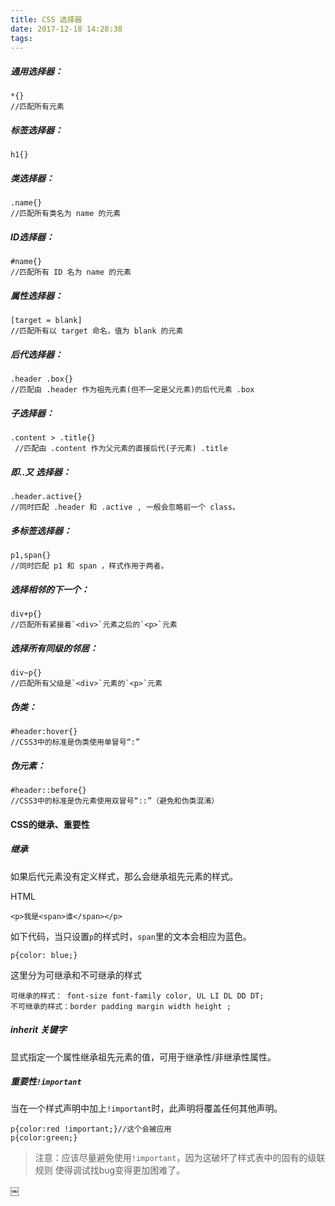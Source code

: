 ```yaml
---
title: CSS 选择器
date: 2017-12-18 14:28:38
tags:
---
```


##### 通用选择器：
	*{}
	//匹配所有元素
	
##### 标签选择器：
	h1{}
	
##### 类选择器：
	.name{}
	//匹配所有类名为 name 的元素
	
##### ID选择器：
	#name{}
	//匹配所有 ID 名为 name 的元素
	
##### 属性选择器：
	[target = blank]
	//匹配所有以 target 命名，值为 blank 的元素
	
##### 后代选择器：
	.header .box{}
	//匹配由 .header 作为祖先元素(但不一定是父元素)的后代元素 .box
	
##### 子选择器：
	.content > .title{}
	 //匹配由 .content 作为父元素的直接后代(子元素) .title
	
##### 即..又 选择器：
	.header.active{}
	//同时匹配 .header 和 .active , 一般会忽略前一个 class。
	
##### 多标签选择器：
	p1,span{} 
	//同时匹配 p1 和 span ，样式作用于两者。

##### 选择相邻的下一个：
	div+p{}
	//匹配所有紧接着`<div>`元素之后的`<p>`元素
	
##### 选择所有同级的邻居：
	div~p{}
	//匹配所有父级是`<div>`元素的`<p>`元素

##### 伪类：
	#header:hover{}
	//CSS3中的标准是伪类使用单冒号“:” 
	
##### 伪元素：
	#header::before{}
	//CSS3中的标准是伪元素使用双冒号“::”（避免和伪类混淆） 
	
#### CSS的继承、重要性

##### 继承
如果后代元素没有定义样式，那么会继承祖先元素的样式。

HTML

	<p>我是<span>谁</span></p>

如下代码，当只设置`p`的样式时，`span`里的文本会相应为蓝色。

	p{color: blue;}
	
这里分为可继承和不可继承的样式

	可继承的样式： font-size font-family color, UL LI DL DD DT;
	不可继承的样式：border padding margin width height ;
	
##### inherit 关键字
显式指定一个属性继承祖先元素的值，可用于继承性/非继承性属性。

##### 重要性`!important` 
当在一个样式声明中加上`!important`时，此声明将覆盖任何其他声明。
   
	p{color:red !important;}//这个会被应用
	p{color:green;}
	
>注意：应该尽量避免使用`!important`，因为这破坏了样式表中的固有的级联规则 使得调试找bug变得更加困难了。	


￼

	


	
	
		
	
	


		
			
		
	
	
	
	
